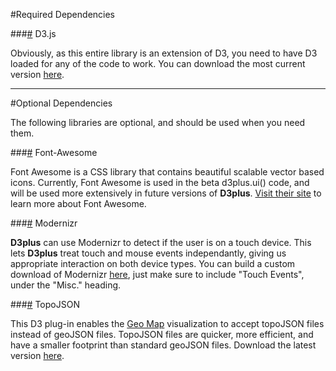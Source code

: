 #Required Dependencies

###<a name="d3" href="#wiki-d3">#</a> D3.js

Obviously, as this entire library is an extension of D3, you need to have D3 loaded for any of the code to work. You can download the most current version [here](http://d3js.org/d3.v3.zip).

***

#Optional Dependencies

The following libraries are optional, and should be used when you need them.

###<a name="fontawesome" href="#wiki-fontawesome">#</a> Font-Awesome

Font Awesome is a CSS library that contains beautiful scalable vector based icons. Currently, Font Awesome is used in the beta d3plus.ui() code, and will be used more extensively in future versions of **D3plus**. [Visit their site](http://fontawesome.io/) to learn more about Font Awesome.

###<a name="modernizr" href="#wiki-modernizr">#</a> Modernizr

**D3plus** can use Modernizr to detect if the user is on a touch device. This lets **D3plus** treat touch and mouse events independantly, giving us appropriate interaction on both device types. You can build a custom download of Modernizr [here](http://modernizr.com/download/), just make sure to include "Touch Events", under the "Misc." heading.

###<a name="topojson" href="#wiki-topojson">#</a> TopoJSON

This D3 plug-in enables the [Geo Map](Visualization-Types#wiki-geo_map) visualization to accept topoJSON files instead of geoJSON files. TopoJSON files are quicker, more efficient, and have a smaller footprint than standard geoJSON files. Download the latest version [here](https://github.com/mbostock/topojson/blob/master/topojson.js).